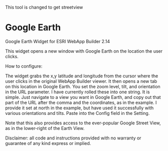 This tool is changed to get streetview

# Google Earth
Google Earth Widget for ESRI WebApp Builder 2.14


This widget opens a new window with Google Earth on the location the user clicks. 

How to configure:

The widget grabs the x,y latitude and longitude from the cursor where the user clicks in the original WebApp Builder viewer. It then opens a new tab on this location in Google Earth. You set the zoom level, tilt, and orientation in the URL parameter. I have currently rolled these into one string. It is simple. Just navigate to a view you want in Google Earth, and copy out that part of the URL after the comma and the coordinates, as in the example.  I provide it set at north in the example, but have used it successfully with various orientations and tilts. Paste into the Config field in the Setting.

Note that this also provides access to the ever-popular Google Street View, as in the lower-right of the Earth View.

Disclaimer: all code and instructions provided with no warranty or guarantee of any kind express or implied. 

